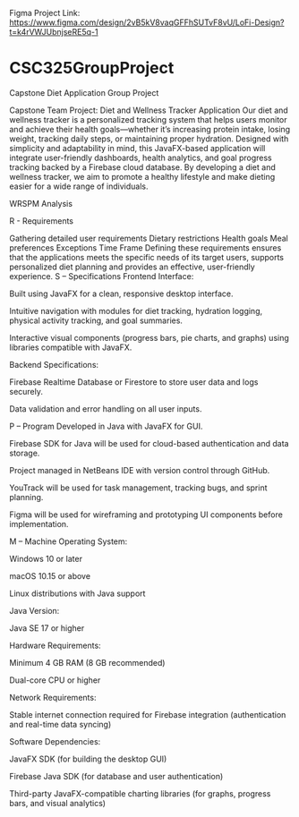 Figma Project Link: https://www.figma.com/design/2vB5kV8vaqGFFhSUTvF8vU/LoFi-Design?t=k4rVWJUbnjseRE5q-1

# CSC325GroupProject
Capstone Diet Application Group Project 

Capstone Team Project: Diet and Wellness Tracker Application
Our diet and wellness tracker is a personalized tracking system that helps users monitor and achieve their health goals—whether it’s increasing protein intake, losing weight, tracking daily steps, or maintaining proper hydration. Designed with simplicity and adaptability in mind, this JavaFX-based application will integrate user-friendly dashboards, health analytics, and goal progress tracking backed by a Firebase cloud database. By developing a diet and wellness tracker, we aim to promote a healthy lifestyle and make dieting easier for a wide range of individuals. 


WRSPM Analysis

R - Requirements 

Gathering detailed user requirements
Dietary restrictions
Health goals
Meal preferences 
Exceptions
Time Frame
Defining these requirements ensures that the applications meets the specific needs of its target users, supports personalized diet planning and provides an effective, user-friendly experience. 
S – Specifications 
Frontend Interface:


Built using JavaFX for a clean, responsive desktop interface.


Intuitive navigation with modules for diet tracking, hydration logging, physical activity tracking, and goal summaries.


Interactive visual components (progress bars, pie charts, and graphs) using libraries compatible with JavaFX.


Backend Specifications:


Firebase Realtime Database or Firestore to store user data and logs securely.


Data validation and error handling on all user inputs.

P – Program
Developed in Java with JavaFX for GUI.


Firebase SDK for Java will be used for cloud-based authentication and data storage.


Project managed in NetBeans IDE with version control through GitHub.


YouTrack will be used for task management, tracking bugs, and sprint planning.


Figma will be used for wireframing and prototyping UI components before implementation.

M – Machine
Operating System:


Windows 10 or later


macOS 10.15 or above


Linux distributions with Java support


Java Version:


Java SE 17 or higher


Hardware Requirements:


Minimum 4 GB RAM (8 GB recommended)


Dual-core CPU or higher


Network Requirements:


Stable internet connection required for Firebase integration (authentication and real-time data syncing)


Software Dependencies:


JavaFX SDK (for building the desktop GUI)


Firebase Java SDK (for database and user authentication)


Third-party JavaFX-compatible charting libraries (for graphs, progress bars, and visual analytics)



